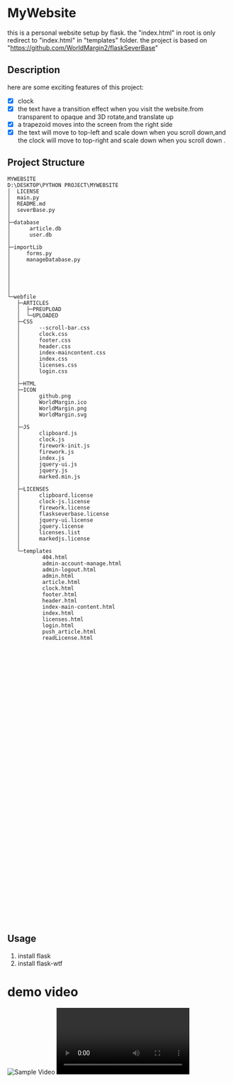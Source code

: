 # MyWebsite
 
 this is a personal website setup by flask.
 the "index.html" in root is only redirect to "index.html" in "templates" folder.
 the project is based on "https://github.com/WorldMargin2/flaskSeverBase"

## Description

here are some exciting features of this project:

- [x] clock
- [x] the text have a transition effect when you visit the website.from transparent to opaque and 3D rotate,and translate up
- [x] a trapezoid moves into the screen from the right side
- [x] the text will move to top-left and scale down when you scroll down,and the clock will move to top-right and scale down when you scroll down .

## Project Structure

```
MYWEBSITE
D:\DESKTOP\PYTHON PROJECT\MYWEBSITE
│  LICENSE
│  main.py
│  README.md
│  severBase.py
│
├─database
│      article.db
│      user.db
│
├─importLib
│     forms.py
│     manageDatabase.py
│  
│  
│  
│  
│
└─webfile
   ├─ARTICLES
   │  ├─PREUPLOAD
   │  └─UPLOADED
   ├─CSS
   │      --scroll-bar.css
   │      clock.css
   │      footer.css
   │      header.css
   │      index-maincontent.css
   │      index.css
   │      licenses.css
   │      login.css
   │
   ├─HTML
   ├─ICON
   │      github.png
   │      WorldMargin.ico
   │      WorldMargin.png
   │      WorldMargin.svg
   │
   ├─JS
   │      clipboard.js
   │      clock.js
   │      firework-init.js
   │      firework.js
   │      index.js
   │      jquery-ui.js
   │      jquery.js
   │      marked.min.js
   │
   ├─LICENSES
   │      clipboard.license
   │      clock-js.license
   │      firework.license
   │      flaskseverbase.license
   │      jquery-ui.license
   │      jquery.license
   │      licenses.list
   │      markedjs.license
   │
   └─templates
           404.html
           admin-account-manage.html
           admin-logout.html
           admin.html
           article.html
           clock.html
           footer.html
           header.html
           index-main-content.html
           index.html
           licenses.html
           login.html
           push_article.html
           readLicense.html
 













































```


## Usage

1. install flask
2. install flask-wtf

# demo video
![Sample Video](https://github.com/user-attachments/assets/5705207f-ac28-4c93-8797-849c37b00f25)
<video><resource src="https://github.com/user-attachments/assets/5705207f-ac28-4c93-8797-849c37b00f25"></resource></video>

